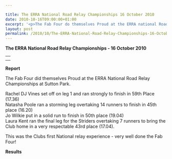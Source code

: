 ```yaml
---

title: The ERRA National Road Relay Championships 16 October 2010
date: 2010-10-16T09:00:00+01:00
excerpt: '<p>The Fab Four do themselves Proud at the ERRA national Road Relay Championships at Sutton Park Saturday 16th October 2010, Brendan Ward (Club Chairman) ERRA Relays Photos Report Results</p>'
layout: post
permalink: /2010/10/The-ERRA-National-Road-Relay-Championships-16-October-2010/
---
```

**The ERRA National Road Relay Championships - 16 October 2010**</p> 

<table>
  <tr>
    <td>
    </td>
  </tr>
  
  <tr>
    <td>
    </td>
  </tr>
</table>

**<a name="Results">Report</a>**</p> 

The Fab Four did themselves Proud at the ERRA National Road Relay Championships at Sutton Park.

Rachel DJ Vines set off on leg 1 and ran strongly to finish in 59th Place (17.36)  
Natasha Poole ran a storming leg overtaking 14 runners to finish in 45th place (16.20)  
Jo Wilkie put in a solid run to finish in 50th place (19.04)  
Laura Kent ran the final leg for the Striders overtaking 7 runners to bring the Club home in a very respectable 43rd place (17.04).

This was the Clubs first National relay experience - very well done the Fab Four!



<a name="Theresults"></a>**Results**